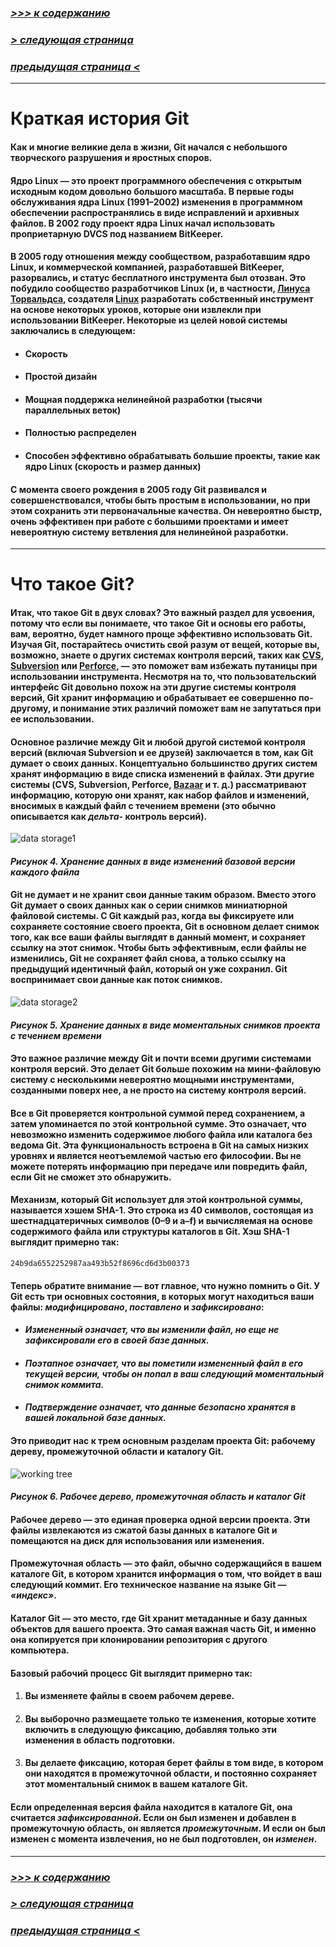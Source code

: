 ### [*>>> к содержанию*](./readme.md)
### [*> следующая страница*](./setting.md)
### [*предыдущая страница <*](./control_versions.md) 

---

# **Краткая история Git**

#### Как и многие великие дела в жизни, Git начался с небольшого творческого разрушения и яростных споров.

#### Ядро Linux — это проект программного обеспечения с открытым исходным кодом довольно большого масштаба. В первые годы обслуживания ядра Linux (1991–2002) изменения в программном обеспечении распространялись в виде исправлений и архивных файлов. В 2002 году проект ядра Linux начал использовать проприетарную DVCS под названием BitKeeper.

#### В 2005 году отношения между сообществом, разработавшим ядро ​​Linux, и коммерческой компанией, разработавшей BitKeeper, разорвались, и статус бесплатного инструмента был отозван. Это побудило сообщество разработчиков Linux (и, в частности, [Линуса Торвальдса][1], создателя [Linux][2] разработать собственный инструмент на основе некоторых уроков, которые они извлекли при использовании BitKeeper. Некоторые из целей новой системы заключались в следующем:
- #### Скорость
- #### Простой дизайн
- #### Мощная поддержка нелинейной разработки (тысячи параллельных веток)
- #### Полностью распределен
- #### Способен эффективно обрабатывать большие проекты, такие как ядро ​​​​Linux (скорость и размер данных)
#### С момента своего рождения в 2005 году Git развивался и совершенствовался, чтобы быть простым в использовании, но при этом сохранить эти первоначальные качества. Он невероятно быстр, очень эффективен при работе с большими проектами и имеет невероятную систему ветвления для нелинейной разработки.

---

# **Что такое Git?**

#### Итак, что такое Git в двух словах? Это важный раздел для усвоения, потому что если вы понимаете, что такое Git и основы его работы, вам, вероятно, будет намного проще эффективно использовать Git. Изучая Git, постарайтесь очистить свой разум от вещей, которые вы, возможно, знаете о других системах контроля версий, таких как [CVS][3], [Subversion][4] или [Perforce][5], — это поможет вам избежать путаницы при использовании инструмента. Несмотря на то, что пользовательский интерфейс Git довольно похож на эти другие системы контроля версий, Git хранит информацию и обрабатывает ее совершенно по-другому, и понимание этих различий поможет вам не запутаться при ее использовании.
#### Основное различие между Git и любой другой системой контроля версий (включая Subversion и ее друзей) заключается в том, как Git думает о своих данных. Концептуально большинство других систем хранят информацию в виде списка изменений в файлах. Эти другие системы (CVS, Subversion, Perforce, [Bazaar][6] и т. д.) рассматривают информацию, которую они хранят, как набор файлов и изменений, вносимых в каждый файл с течением времени (это обычно описывается как *дельта-* контроль версий).

![data storage1](https://git-scm.com/book/en/v2/images/deltas.png)

#### *Рисунок 4. Хранение данных в виде изменений базовой версии каждого файла*

#### Git не думает и не хранит свои данные таким образом. Вместо этого Git думает о своих данных как о серии снимков миниатюрной файловой системы. С Git каждый раз, когда вы фиксируете или сохраняете состояние своего проекта, Git в основном делает снимок того, как все ваши файлы выглядят в данный момент, и сохраняет ссылку на этот снимок. Чтобы быть эффективным, если файлы не изменились, Git не сохраняет файл снова, а только ссылку на предыдущий идентичный файл, который он уже сохранил. Git воспринимает свои данные как **поток снимков**.

![data storage2](https://git-scm.com/book/en/v2/images/snapshots.png)

#### *Рисунок 5. Хранение данных в виде моментальных снимков проекта с течением времени*

#### Это важное различие между Git и почти всеми другими системами контроля версий. Это делает Git больше похожим на мини-файловую систему с несколькими невероятно мощными инструментами, созданными поверх нее, а не просто на систему контроля версий. 
#### Все в Git проверяется контрольной суммой перед сохранением, а затем упоминается по этой контрольной сумме. Это означает, что невозможно изменить содержимое любого файла или каталога без ведома Git. Эта функциональность встроена в Git на самых низких уровнях и является неотъемлемой частью его философии. Вы не можете потерять информацию при передаче или повредить файл, если Git не сможет это обнаружить.

#### Механизм, который Git использует для этой контрольной суммы, называется хэшем SHA-1. Это строка из 40 символов, состоящая из шестнадцатеричных символов (0–9 и a–f) и вычисляемая на основе содержимого файла или структуры каталогов в Git. Хэш SHA-1 выглядит примерно так: 
```
24b9da6552252987aa493b52f8696cd6d3b00373
```
#### Теперь обратите внимание — вот главное, что нужно помнить о Git. У Git есть три основных состояния, в которых могут находиться ваши файлы: *модифицировано*, *поставлено* и *зафиксировано*:
* #### _Измененный означает, что вы изменили файл, но еще не зафиксировали его в своей базе данных._
* #### _Поэтапное означает, что вы пометили измененный файл в его текущей версии, чтобы он попал в ваш следующий моментальный снимок коммита._
* #### _Подтверждение означает, что данные безопасно хранятся в вашей локальной базе данных._
#### Это приводит нас к трем основным разделам проекта Git: рабочему дереву, промежуточной области и каталогу Git.

![working tree](https://git-scm.com/book/en/v2/images/areas.png)

#### *Рисунок 6. Рабочее дерево, промежуточная область и каталог Git*

#### **Рабочее дерево** — это единая проверка одной версии проекта. Эти файлы извлекаются из сжатой базы данных в каталоге Git и помещаются на диск для использования или изменения.
#### **Промежуточная область** — это файл, обычно содержащийся в вашем каталоге Git, в котором хранится информация о том, что войдет в ваш следующий коммит. Его техническое название на языке Git — *«индекс»*.

#### **Каталог Git** — это место, где Git хранит метаданные и базу данных объектов для вашего проекта. Это самая важная часть Git, и именно она копируется при клонировании репозитория с другого компьютера.
#### Базовый рабочий процесс Git выглядит примерно так:
1. #### Вы изменяете файлы в своем рабочем дереве.
2. #### Вы выборочно размещаете только те изменения, которые хотите включить в следующую фиксацию, добавляя только эти изменения в область подготовки.
3. #### Вы делаете фиксацию, которая берет файлы в том виде, в котором они находятся в промежуточной области, и постоянно сохраняет этот моментальный снимок в вашем каталоге Git.
#### Если определенная версия файла находится в каталоге Git, она считается *зафиксированной*. Если он был изменен и добавлен в промежуточную область, он является *промежуточным*. И если он был изменен с момента извлечения, но не был подготовлен, он *изменен*.

---

### [*>>> к содержанию*](./readme.md)
### [*> следующая страница*](./setting.md)
### [*предыдущая страница <*](./control_versions.md)

[1]: https://ru.wikipedia.org/wiki/%D0%A2%D0%BE%D1%80%D0%B2%D0%B0%D0%BB%D1%8C%D0%B4%D1%81,_%D0%9B%D0%B8%D0%BD%D1%83%D1%81
[2]: https://ru.wikipedia.org/wiki/Linux
[3]: https://ru.wikipedia.org/wiki/CVS 
[4]: https://ru.wikipedia.org/wiki/Subversion
[5]: https://ru.wikipedia.org/wiki/Perforce
[6]: https://ru.wikipedia.org/wiki/Bazaar